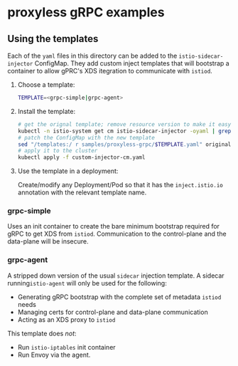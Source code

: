 # proxyless gRPC examples

## Using the templates

Each of the `yaml` files in this directory can be added to the `istio-sidecar-injector` ConfigMap.
They add custom inject templates that will bootstrap a container to allow gPRC's XDS itegration to
communicate with `istiod`.

1. Choose a template:

    ```bash
    TEMPLATE=<grpc-simple|grpc-agent>
    ```

1. Install the template:

    ```bash
    # get the orignal template; remove resource version to make it easy to restore the orignal
    kubectl -n istio-system get cm istio-sidecar-injector -oyaml | grep -v resourceVersion > original-injector-cm.yaml
    # patch the ConfigMap with the new template
    sed "/templates:/ r samples/proxyless-grpc/$TEMPLATE.yaml" original-injector-cm.yaml > custom-injector-cm.yaml
    # apply it to the cluster
    kubectl apply -f custom-injector-cm.yaml
    ```

1. Use the template in a deployment:

   Create/modify any Deployment/Pod so that it has the `inject.istio.io` annotation with the relevant template name.

### grpc-simple

Uses an init container to create the bare minimum bootstrap required for gRPC to get XDS from `istiod`.
Communication to the control-plane and the data-plane will be insecure.

### grpc-agent

A stripped down version of the usual `sidecar` injection template. A sidecar running`istio-agent` will only be used
for the following:

* Generating gRPC bootstrap with the complete set of metadata `istiod` needs
* Managing certs for control-plane and data-plane communication
* Acting as an XDS proxy to `istiod`

This template does *not*:

* Run `istio-iptables` init container
* Run Envoy via the agent.
